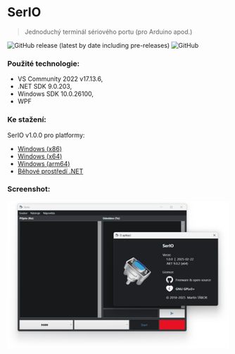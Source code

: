 # SerIO
> Jednoduchý terminál sériového portu (pro Arduino apod.)

![GitHub release (latest by date including pre-releases)](https://img.shields.io/github/v/release/ma-ta/serio?include_prereleases)
![GitHub](https://img.shields.io/github/license/ma-ta/serio)

### Použité technologie:

- VS Community 2022 v17.13.6,
- .NET SDK 9.0.203,
- Windows SDK 10.0.26100,
- WPF

### Ke stažení:

SerIO v1.0.0 pro platformy:

- [Windows (x86)](//github.com/ma-ta/serio/releases/download/v1.0.0/Serio-x86.exe)
- [Windows (x64)](//github.com/ma-ta/serio/releases/download/v1.0.0/Serio-x64.exe)
- [Windows (arm64)](//github.com/ma-ta/serio/releases/download/v1.0.0/Serio-arm64.exe)
- [Běhové prostředí .NET](//dotnet.microsoft.com/download/dotnet/current/runtime)

### Screenshot:

![Screenshot aplikace Serio v1.0](/serio_v1.0.png)
